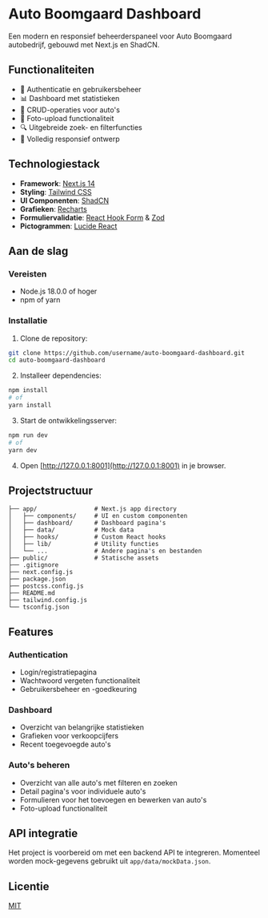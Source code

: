 # Auto Boomgaard Dashboard

Een modern en responsief beheerderspaneel voor Auto Boomgaard autobedrijf, gebouwd met Next.js en ShadCN.

## Functionaliteiten

- 🔐 Authenticatie en gebruikersbeheer
- 📊 Dashboard met statistieken
- 🚗 CRUD-operaties voor auto's
- 📸 Foto-upload functionaliteit
- 🔍 Uitgebreide zoek- en filterfuncties
- 📱 Volledig responsief ontwerp

## Technologiestack

- **Framework**: [Next.js 14](https://nextjs.org/)
- **Styling**: [Tailwind CSS](https://tailwindcss.com/)
- **UI Componenten**: [ShadCN](https://ui.shadcn.com/)
- **Grafieken**: [Recharts](https://recharts.org/)
- **Formuliervalidatie**: [React Hook Form](https://react-hook-form.com/) & [Zod](https://zod.dev/)
- **Pictogrammen**: [Lucide React](https://lucide.dev/)

## Aan de slag

### Vereisten

- Node.js 18.0.0 of hoger
- npm of yarn

### Installatie

1. Clone de repository:

```bash
git clone https://github.com/username/auto-boomgaard-dashboard.git
cd auto-boomgaard-dashboard
```

2. Installeer dependencies:

```bash
npm install
# of
yarn install
```

3. Start de ontwikkelingsserver:

```bash
npm run dev
# of
yarn dev
```

4. Open [http://127.0.0.1:8001](http://127.0.0.1:8001) in je browser.

## Projectstructuur

```
├── app/                # Next.js app directory
│   ├── components/     # UI en custom componenten
│   ├── dashboard/      # Dashboard pagina's
│   ├── data/           # Mock data
│   ├── hooks/          # Custom React hooks
│   ├── lib/            # Utility functies
│   └── ...             # Andere pagina's en bestanden
├── public/             # Statische assets
├── .gitignore
├── next.config.js
├── package.json
├── postcss.config.js
├── README.md
├── tailwind.config.js
└── tsconfig.json
```

## Features

### Authentication

- Login/registratiepagina
- Wachtwoord vergeten functionaliteit
- Gebruikersbeheer en -goedkeuring

### Dashboard

- Overzicht van belangrijke statistieken
- Grafieken voor verkoopcijfers
- Recent toegevoegde auto's

### Auto's beheren

- Overzicht van alle auto's met filteren en zoeken
- Detail pagina's voor individuele auto's
- Formulieren voor het toevoegen en bewerken van auto's
- Foto-upload functionaliteit

## API integratie

Het project is voorbereid om met een backend API te integreren. Momenteel worden mock-gegevens gebruikt uit `app/data/mockData.json`.

## Licentie

[MIT](LICENSE)
